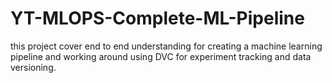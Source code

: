 # YT-MLOPS-Complete-ML-Pipeline
this project cover end to end understanding  for creating a machine learning pipeline and working around using DVC for experiment tracking and data versioning.
